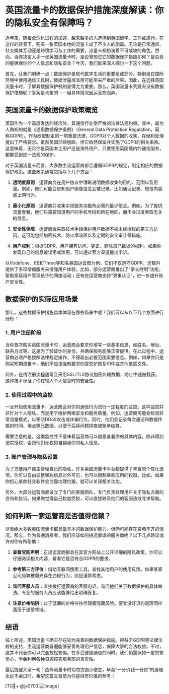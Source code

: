 # 英国流量卡的数据保护措施深度解读：你的隐私安全有保障吗？

近年来，随着全球化进程的加速，越来越多的人选择到英国留学、工作或旅行。在这样的背景下，购买一张英国本地的流量卡成了不少人的刚需。无论是日常通信、社交媒体互动还是跨境学习与工作的需要，流量卡都扮演着不可或缺的角色。然而，当你决定入手一张英国流量卡时，是否曾想过它的数据保护措施如何？是否真的能确保你的个人信息和隐私安全？今天，我们就来深入探讨一下这个问题。

首先，让我们明确一点：数据保护是现代数字生活的重要组成部分。特别是在国际环境中使用通信工具时，数据泄露或滥用可能带来严重的后果。因此，在选择英国流量卡时，了解其数据保护机制显得尤为重要。那么，英国流量卡究竟有没有数据保护措施呢？答案是肯定的——但具体情况因运营商而异。

## 英国流量卡的数据保护政策概览

英国作为一个高度发达的经济体，其通信行业受严格的法律法规约束。其中，最为人熟知的就是《通用数据保护条例》（General Data Protection Regulation，简称GDPR）。作为欧盟制定的一项重要法律，GDPR对个人数据的收集、存储和处理提出了严格要求。虽然英国已经脱欧，但它依然保留并实施了GDPR的相关条款。这意味着，无论你是英国本土用户还是海外用户，只要使用英国境内的通信服务，都能受到这一法规的保护。

对于英国流量卡而言，大多数主流运营商都会遵循GDPR的规定，制定相应的数据保护政策。这些政策通常包括以下几个方面：

1. **透明度原则**：运营商会在用户协议中清晰说明数据收集的目的、范围以及用途。例如，他们可能会告知用户哪些信息会被记录，比如通话记录、短信内容或上网行为。
   
2. **最小化原则**：运营商只收集实现服务功能所必需的最少信息。例如，为了提供流量套餐，他们只需要知道用户的手机号码和所在地区，而不会过度索取无关的信息。

3. **安全性保障**：运营商会采取技术手段保护用户数据不被未经授权的第三方访问。这可能包括加密技术、防火墙设置以及定期的安全审计等措施。

4. **用户权利**：根据GDPR，用户拥有访问、更正、删除自己数据的权利。如果你发现自己的信息被误用或滥用，可以通过官方渠道提出申诉。

以Vodafone、EE和Three等知名英国运营商为例，它们不仅遵守GDPR，还额外提供了多项增值服务来增强用户体验。比如，部分运营商推出了“家长控制”功能，帮助家庭用户管理孩子的网络活动；还有些运营商支持“双重认证”，进一步提升账户安全性。

## 数据保护的实际应用场景

那么，这些数据保护措施具体体现在哪些场景中呢？我们可以从以下几个方面进行分析：

### 1. 用户注册阶段

当你首次购买英国流量卡时，运营商会要求你填写一些基本信息，如姓名、地址、联系方式等。这是为了验证你的身份，并确保服务能够正常提供。在此过程中，运营商必须严格按照法律规定操作，不得超出必要范围索要信息。例如，如果你只是购买短期流量卡，他们不应该强制要求你提交护照复印件或其他敏感文件。

此外，在线注册流程通常会采用SSL/TLS协议加密传输数据，防止中途被截获。这种技术保证了你在输入个人信息时的安全性。

### 2. 使用过程中的监控

一旦开始使用流量卡，运营商会对你的通信行为进行一定程度的监控。这种监控并非针对个人隐私，而是用于维护网络安全和服务质量。例如，运营商可能会检测异常流量模式，以预防DDoS攻击或诈骗行为。同时，他们会记录每次通话和数据传输的时间、地点等元数据，以便于后续问题排查或账单结算。

需要注意的是，这类监控并不意味着运营商可以随意查看你的具体内容。除非得到法院授权，否则他们无权擅自翻阅你的私人信息。

### 3. 账户管理与隐私设置

为了方便用户自主管理自己的隐私，许多英国流量卡平台都提供了丰富的个性化选项。你可以自由调整哪些信息对外可见，也可以限制某些应用的权限。比如，如果你担心某款社交软件会泄露地理位置，就可以关闭相关功能。

另外，大部分运营商都设立了专门的客服团队，专门负责处理用户关于隐私方面的咨询和投诉。如果你觉得自己权益受损，可以直接联系他们的客服热线寻求帮助。

## 如何判断一家运营商是否值得信赖？

尽管绝大多数英国流量卡都具备基本的数据保护能力，但仍可能存在良莠不齐的情况。那么，作为普通消费者，我们应该如何挑选靠谱的服务商呢？以下几点建议或许对你有所帮助：

1. **查看官网声明**：正规运营商都会在其官方网站上公开详细的隐私政策，你可以仔细阅读相关内容，看看它是否符合GDPR的要求。

2. **参考第三方评价**：借助互联网搜索工具，查找其他用户的使用反馈。如果某家公司频繁被曝光存在违规行为，则应谨慎考虑。

3. **询问客服人员**：直接拨打运营商的客服电话，询问他们关于数据保护的具体做法。专业的服务人员应该能够给出明确答复。

4. **注意价格陷阱**：过于低廉的价格往往伴随着隐藏风险。便宜没好货的道理同样适用于通信领域。

## 结语

综上所述，英国流量卡确实存在较为完善的数据保护措施。得益于GDPR等法律法规的支持，主流运营商普遍能够妥善处理用户信息，保障大家的合法权益。不过，这并不代表你可以完全放松警惕。在享受便捷通信的同时，我们仍需保持一定的警觉心，学会利用各种资源核实服务商的真实性。

最后提醒大家一句：选择流量卡时切勿贪图小便宜，毕竟“一分价钱一分货”的道理永远不会过时。希望这篇文章能为你提供有价值的参考！

[TG💪+ @jx0703 ![Image](https://github.com/user-attachments/assets/dbca1d08-cadb-493c-b0ec-ad6f7a83f270)]